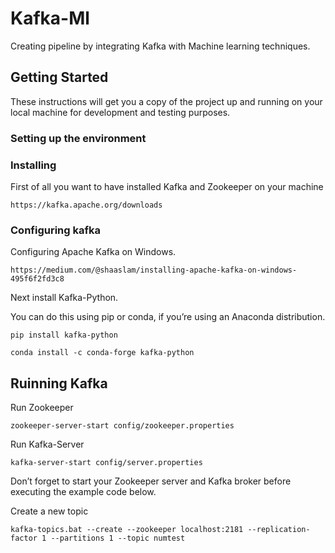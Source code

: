 # Kafka-Ml
 Creating pipeline by integrating Kafka with Machine learning techniques.

## Getting Started

These instructions will get you a copy of the project up and running on your local machine for development and testing purposes.

### Setting up the environment

### Installing

First of all you want to have installed Kafka and Zookeeper on your machine

```
https://kafka.apache.org/downloads
```

### Configuring kafka

Configuring Apache Kafka on Windows.
```
https://medium.com/@shaaslam/installing-apache-kafka-on-windows-495f6f2fd3c8
```
Next install Kafka-Python.

You can do this using pip or conda, if you’re using an Anaconda distribution.
```
pip install kafka-python

conda install -c conda-forge kafka-python
```
## Ruinning Kafka

Run Zookeeper 
```
zookeeper-server-start config/zookeeper.properties
```
Run Kafka-Server
```
kafka-server-start config/server.properties
```
Don’t forget to start your Zookeeper server and Kafka broker before executing the example code below.

Create a new topic

```
kafka-topics.bat --create --zookeeper localhost:2181 --replication-factor 1 --partitions 1 --topic numtest
```